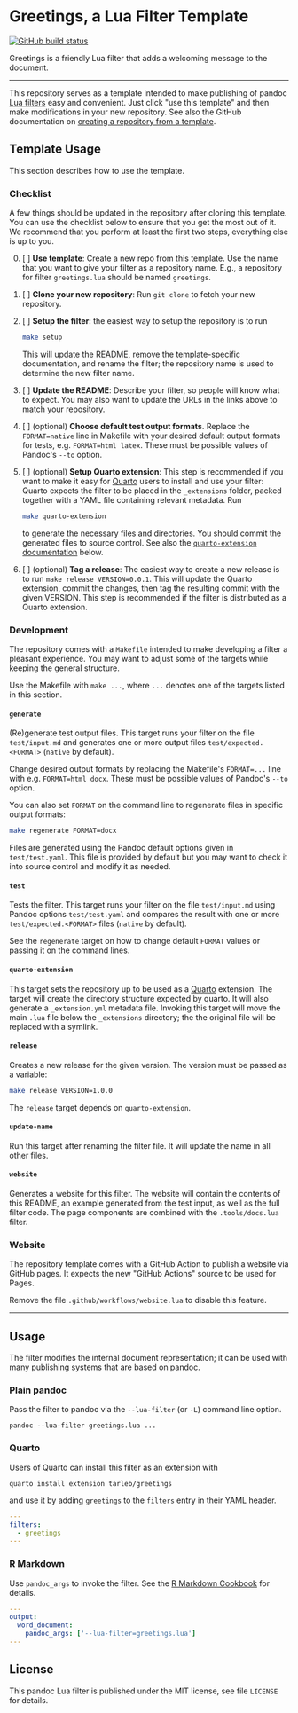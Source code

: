 Greetings, a Lua Filter Template
==================================================================

[![GitHub build status][CI badge]][CI workflow]

Greetings is a friendly Lua filter that adds a welcoming message
to the document.

[CI badge]: https://img.shields.io/github/actions/workflow/status/tarleb/lua-filter-template/ci.yaml?branch=main
[CI workflow]: https://github.com/tarleb/lua-filter-template/actions/workflows/ci.yaml

* * * * * * * * * * * * * * * * * * * * * * * * * * * * * * * * *

This repository serves as a template intended to make publishing
of pandoc [Lua filters][] easy and convenient. Just click "use
this template" and then make modifications in your new repository.
See also the GitHub documentation on [creating a repository from a
template][from template].

[Lua filters]: https://pandoc.org/lua-filters.html
[from template]: https://docs.github.com/en/repositories/creating-and-managing-repositories/creating-a-repository-from-a-template

Template Usage
------------------------------------------------------------------

This section describes how to use the template.

### Checklist

A few things should be updated in the repository after cloning
this template. You can use the checklist below to ensure that you
get the most out of it. We recommend that you perform at least the
first two steps, everything else is up to you.

0. [ ] **Use template**: Create a new repo from
   this template. Use the name that you want to give your filter
   as a repository name. E.g., a repository for filter
   `greetings.lua` should be named `greetings`.
1. [ ] **Clone your new repository**: Run `git clone` to fetch
   your new repository.
2. [ ] **Setup the filter**: the easiest way to setup the
   repository is to run

   ``` bash
   make setup
   ```

   This will update the README, remove the template-specific
   documentation, and rename the filter; the repository name is
   used to determine the new filter name.

3. [ ] **Update the README**: Describe your filter, so people
   will know what to expect. You may also want to update the URLs
   in the links above to match your repository.

4. [ ] (optional) **Choose default test output formats**. Replace
   the `FORMAT=native` line in Makefile with your desired default
   output formats for tests, e.g. `FORMAT=html latex`. These must
   be possible values of Pandoc's `--to` option.

4. [ ] (optional) **Setup Quarto extension**: This step is
   recommended if you want to make it easy for [Quarto][] users to
   install and use your filter: Quarto expects the filter to be
   placed in the `_extensions` folder, packed together with a YAML
   file containing relevant metadata. Run

   ``` bash
   make quarto-extension
   ```

   to generate the necessary files and directories. You should
   commit the generated files to source control. See also the
   [`quarto-extension` documentation](quarto-extension) below.

5. [ ] (optional) **Tag a release**: The easiest way to create a
   new release is to run `make release VERSION=0.0.1`. This will
   update the Quarto extension, commit the changes, then tag the
   resulting commit with the given VERSION. This step is
   recommended if the filter is distributed as a Quarto extension.

### Development

The repository comes with a `Makefile` intended to make developing
a filter a pleasant experience. You may want to adjust some of the
targets while keeping the general structure.

Use the Makefile with `make ...`, where `...` denotes one of the
targets listed in this section.

#### `generate`

(Re)generate test output files. This target runs your filter on the
file `test/input.md` and generates one or more output files
`test/expected.<FORMAT>` (`native` by default).

Change desired output formats by replacing the Makefile's `FORMAT=...`
line with e.g. `FORMAT=html docx`. These must be possible values of
Pandoc's `--to` option.

You can also set `FORMAT` on the command line to regenerate files in
specific output formats:

```bash
make regenerate FORMAT=docx
```

Files are generated using the Pandoc default options given in
`test/test.yaml`. This file is provided by default but you may want
to check it into source control and modify it as needed.

#### `test`

Tests the filter. This target runs your filter on the file
`test/input.md` using Pandoc options `test/test.yaml` and compares
the result with one or more `test/expected.<FORMAT>` files
(`native` by default).

See the `regenerate` target on how to change default `FORMAT` values
or passing it on the command lines.

#### `quarto-extension`

This target sets the repository up to be used as a [Quarto][]
extension. The target will create the directory structure expected
by quarto. It will also generate a `_extension.yml` metadata file.
Invoking this target will move the main `.lua` file below the
`_extensions` directory; the the original file will be replaced
with a symlink.

[Quarto]: https://quarto.org

#### `release`

Creates a new release for the given version. The version must be
passed as a variable:

``` bash
make release VERSION=1.0.0
```

The `release` target depends on `quarto-extension`.

#### `update-name`

Run this target after renaming the filter file. It will update the
name in all other files.

#### `website`

Generates a website for this filter. The website will contain the
contents of this README, an example generated from the test input,
as well as the full filter code. The page components are combined
with the `.tools/docs.lua` filter.

### Website

The repository template comes with a GitHub Action to publish a
website via GitHub pages. It expects the new "GitHub Actions"
source to be used for Pages.

Remove the file `.github/workflows/website.lua` to disable this
feature.

* * * * * * * * * * * * * * * * * * * * * * * * * * * * * * * * *

Usage
------------------------------------------------------------------

The filter modifies the internal document representation; it can
be used with many publishing systems that are based on pandoc.

### Plain pandoc

Pass the filter to pandoc via the `--lua-filter` (or `-L`) command
line option.

    pandoc --lua-filter greetings.lua ...

### Quarto

Users of Quarto can install this filter as an extension with

    quarto install extension tarleb/greetings

and use it by adding `greetings` to the `filters` entry
in their YAML header.

``` yaml
---
filters:
  - greetings
---
```

### R Markdown

Use `pandoc_args` to invoke the filter. See the [R Markdown
Cookbook](https://bookdown.org/yihui/rmarkdown-cookbook/lua-filters.html)
for details.

``` yaml
---
output:
  word_document:
    pandoc_args: ['--lua-filter=greetings.lua']
---
```

License
------------------------------------------------------------------

This pandoc Lua filter is published under the MIT license, see
file `LICENSE` for details.

